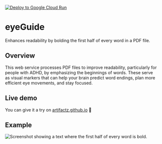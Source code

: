 [![Deploy to Google Cloud Run](https://github.com/artifactz/eye-guide/actions/workflows/deploy.yml/badge.svg)](https://github.com/artifactz/eye-guide/actions/workflows/deploy.yml)

# eyeGuide

Enhances readability by bolding the first half of every word in a PDF file.

## Overview

This web service processes PDF files to improve readability, particularly for people with ADHD, by emphasizing the beginnings of words.
These serve as visual markers that can help your brain predict word endings, plan more efficient eye movements, and stay focused.

## Live demo

You can give it a try on [artifactz.github.io](https://artifactz.github.io/eye-guide.html) :rocket:

## Example

![Screenshot showing a text where the first half of every word is bold.](https://artifactz.github.io/media/eye-guide.png)  
